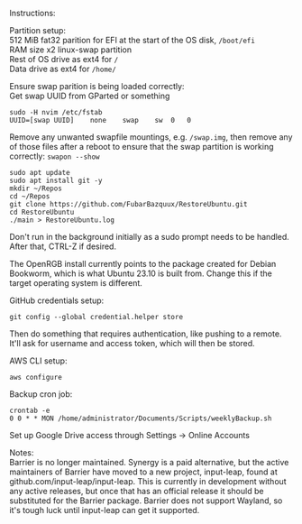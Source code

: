 Instructions:

Partition setup:\
512 MiB fat32 parition for EFI at the start of the OS disk, `/boot/efi`\
RAM size x2 linux-swap partition\
Rest of OS drive as ext4 for `/`\
Data drive as ext4 for `/home/`

Ensure swap parition is being loaded correctly:\
Get swap UUID from GParted or something
```
sudo -H nvim /etc/fstab
UUID=[swap UUID]	none	swap	sw	0	0
```
Remove any unwanted swapfile mountings, e.g. `/swap.img`, then remove any of those files after a reboot to ensure that the swap partition is working correctly: `swapon --show`

```
sudo apt update
sudo apt install git -y
mkdir ~/Repos
cd ~/Repos
git clone https://github.com/FubarBazquux/RestoreUbuntu.git
cd RestoreUbuntu
./main > RestoreUbuntu.log
```

Don't run in the background initially as a sudo prompt needs to be handled. After that, CTRL-Z if desired.

The OpenRGB install currently points to the package created for Debian Bookworm, which is what Ubuntu 23.10 is built from. Change this if the target operating system is different.

GitHub credentials setup:
```
git config --global credential.helper store
```
Then do something that requires authentication, like pushing to a remote. It'll ask for username and access token, which will then be stored.

AWS CLI setup:
```
aws configure
```

Backup cron job:
```
crontab -e
0 0 * * MON /home/administrator/Documents/Scripts/weeklyBackup.sh
```

Set up Google Drive access through Settings -> Online Accounts

Notes:\
Barrier is no longer maintained. Synergy is a paid alternative, but the active maintainers of Barrier have moved to a new project, input-leap, found at github.com/input-leap/input-leap. This is currently in development without any active releases, but once that has an official release it should be substituted for the Barrier package. Barrier does not support Wayland, so it's tough luck until input-leap can get it supported.
